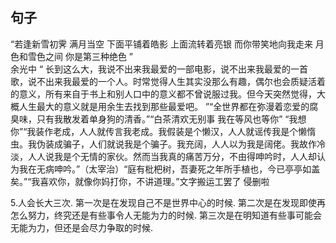 ## 句子
“若逢新雪初霁 满月当空 下面平铺着皓影 上面流转着亮银 而你带笑地向我走来 月色和雪色之间 你是第三种绝色 ”                                       
余光中
“ 长到这么大，我说不出来我最爱的一部电影，说不出来我最爱的一首歌，说不出来我最爱的一个人。时常觉得人生其实没那么有趣，偶尔也会质疑活着的意义，所有来自于书上和别人口中的意义都不曾说服过我。但今天突然觉得，大概人生最大的意义就是用余生去找到那些最爱吧。 ”“全世界都在弥漫着恋爱的腐臭味，只有我散发着单身狗的清香。”“白茶清欢无别事 我在等风也等你” “我想你”“我装作老成，人人就传言我老成。我假装是个懒汉，人人就谣传我是个懒惰虫。我伪装成骗子，人们就说我是个骗子。我充阔，人人以为我是阔佬。我故作冷淡，人人说我是个无情的家伙。然而当我真的痛苦万分，不由得呻吟时，人人却认为我在无病呻吟。”（太宰治）“庭有枇杷树，吾妻死之年所手植也，今已亭亭如盖矣。”“我喜欢你，就像你妈打你，不讲道理。”文字搬运工罢了 侵删啦

5.人会长大三次.
第一次是在发现自己不是世界中心的时候.
第二次是在发现即使再怎么努力，终究还是有些事令人无能为力的时候.
第三次是在明知道有些事可能会无能为力，但还是会尽力争取的时候.